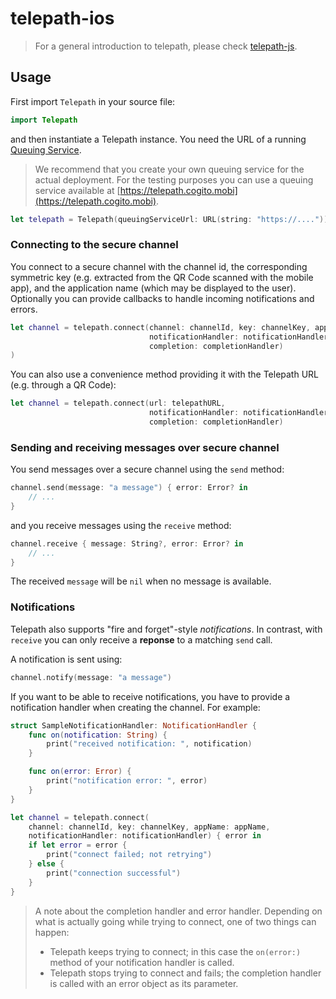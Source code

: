 # telepath-ios

> For a general introduction to telepath, please check [telepath-js](https://cogito.mobi/components/telepath-js).

## Usage

First import `Telepath` in your source file:

```swift
import Telepath
```

and then instantiate a Telepath instance.
You need the URL of a running [Queuing Service][queuing].

> We recommend that you create your own queuing service for the actual deployment.
For the testing purposes you can use a queuing service available at [https://telepath.cogito.mobi](https://telepath.cogito.mobi).

```swift
let telepath = Telepath(queuingServiceUrl: URL(string: "https://...."))
```

### Connecting to the secure channel

You connect to a secure channel with the channel id, the corresponding
symmetric key (e.g. extracted from the QR Code scanned with the mobile app),
and the application name (which may be displayed to the user). Optionally you
can provide callbacks to handle incoming notifications and errors.

```swift
let channel = telepath.connect(channel: channelId, key: channelKey, appName: appName,
                               notificationHandler: notificationHandler,
                               completion: completionHandler)
)
```

You can also use a convenience method providing it with the Telepath URL (e.g. through a QR Code):

```swift
let channel = telepath.connect(url: telepathURL,
                               notificationHandler: notificationHandler,
                               completion: completionHandler)
```

### Sending and receiving messages over secure channel

You send messages over a secure channel using the `send` method:

```swift
channel.send(message: "a message") { error: Error? in
    // ...
}
```

and you receive messages using the `receive` method:

```swift
channel.receive { message: String?, error: Error? in
    // ...
}
```

The received `message` will be `nil` when no message is available.

### Notifications

Telepath also supports "fire and forget"-style *notifications*. In contrast,
with `receive` you can only receive a **reponse** to a matching `send` call.

A notification is sent using:

```swift
channel.notify(message: "a message")
```

If you want to be able to receive notifications, you have to provide a
notification handler when creating the channel. For example:

```swift
struct SampleNotificationHandler: NotificationHandler {
    func on(notification: String) {
        print("received notification: ", notification)
    }

    func on(error: Error) {
        print("notification error: ", error)
    }
}

let channel = telepath.connect(
    channel: channelId, key: channelKey, appName: appName,
    notificationHandler: notificationHandler) { error in
    if let error = error {
        print("connect failed; not retrying")
    } else {
        print("connection successful")
    }
}
```

> A note about the completion handler and error handler. Depending on what is
> actually going while trying to connect, one of two things can happen:
>
> * Telepath keeps trying to connect; in this case the `on(error:)` method
>   of your notification handler is called.
> * Telepath stops trying to connect and fails; the completion handler is
>   called with an error object as its parameter.

[queuing]: https://cogito.mobi/components/telepath-queuing-service
